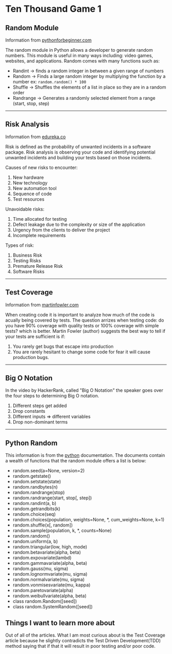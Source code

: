 # Ten Thousand Game 1

## Random Module

Information from [pythonforbeginner.com](https://www.pythonforbeginners.com/random/how-to-use-the-random-module-in-python)

The random module in Python allows a developer to generate random numbers. This module is useful in many ways including: video games, websites, and applications. Random comes with many functions such as:

- Randint -> finds a random integer in between a given range of numbers
- Random -> Finds a large random integer by multiplying the function by a number ex: `random.random() * 100`
- Shuffle -> Shuffles the elements of a list in place so they are in a random order
- Randrange -> Generates a randomly selected element from a range (start, stop, step)

---

## Risk Analysis

Information from [edureka.co](https://www.edureka.co/blog/risk-analysis-in-software-testing/)

Risk is defined as the probability of unwanted incidents in a software package. Risk analysis is observing your code and identifying potential unwanted incidents and building your tests based on those incidents.

Causes of new risks to encounter:

1. New hardware
2. New technology
3. New automation tool
4. Sequence of code
5. Test resources

Unavoidable risks:

1. Time allocated for testing
2. Defect leakage due to the complexity or size of the application
3. Urgency from the clients to deliver the project
4. Incomplete requirements

Types of risk:

1. Business Risk
2. Testing Risks
3. Premature Release Risk
4. Software Risks

---

## Test Coverage

Information from [martinfowler.com](https://martinfowler.com/bliki/TestCoverage.html)

When creating code it is important to analyze how much of the code is acually being covered by tests. The question arrizes when testing code: do you have 90% coverage with quality tests or 100% coverage with simple tests? which is better. Martin Fowler (author) suggests the best way to tell if your tests are sufficient is if:

1. You rarely get bugs that escape into production
2. You are rarely hesitant to change some code for fear it will cause production bugs.

---

## Big O Notation

In the video by HackerRank, called "Big O Notation" the speaker goes over the four steps to determining Big O notation.

1. Different steps get added
2. Drop constants
3. Different inputs => different variables
4. Drop non-dominant terms

---

## Python Random

This information is from the [python](https://docs.python.org/3.10/library/random.html) documentation. The documents contain a wealth of functions that the random module offers a list is below:

- random.seed(a=None, version=2)
- random.getstate()
- random.setstate(state)
- random.randbytes(n)
- random.randrange(stop)
- random.randrange(start, stop[, step])
- random.randint(a, b)
- random.getrandbits(k)
- random.choice(seq)
- random.choices(population, weights=None, *, cum_weights=None, k=1)
- random.shuffle(x[, random])
- random.sample(population, k, *, counts=None)
- random.random()
- random.uniform(a, b)
- random.triangular(low, high, mode)
- random.betavariate(alpha, beta)
- random.expovariate(lambd)
- random.gammavariate(alpha, beta)
- random.gauss(mu, sigma)
- random.lognormvariate(mu, sigma)
- random.normalvariate(mu, sigma)
- random.vonmisesvariate(mu, kappa)
- random.paretovariate(alpha)
- random.weibullvariate(alpha, beta)
- class random.Random([seed])
- class random.SystemRandom([seed])

## Things I want to learn more about

Out of all of the articles. What I am most curious about is the Test Coverage article because he slightly contradicts the Test Driven Development(TDD) method saying that if that it will result in poor testing and/or poor code.
